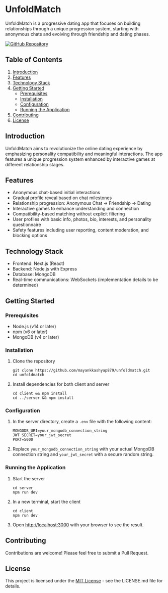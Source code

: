 # UnfoldMatch

UnfoldMatch is a progressive dating app that focuses on building relationships through a unique progression system, starting with anonymous chats and evolving through friendship and dating phases.

[![GitHub Repository](https://img.shields.io/badge/GitHub-UnfoldMatch-blue?style=flat&logo=github)](https://github.com/mayankkashyap879/unfoldmatch)

## Table of Contents
1. [Introduction](#introduction)
2. [Features](#features)
3. [Technology Stack](#technology-stack)
4. [Getting Started](#getting-started)
   - [Prerequisites](#prerequisites)
   - [Installation](#installation)
   - [Configuration](#configuration)
   - [Running the Application](#running-the-application)
5. [Contributing](#contributing)
6. [License](#license)

## Introduction

UnfoldMatch aims to revolutionize the online dating experience by emphasizing personality compatibility and meaningful interactions. The app features a unique progression system enhanced by interactive games at different relationship stages.

## Features

- Anonymous chat-based initial interactions
- Gradual profile reveal based on chat milestones
- Relationship progression: Anonymous Chat → Friendship → Dating
- Interactive games to enhance understanding and connection
- Compatibility-based matching without explicit filtering
- User profiles with basic info, photos, bio, interests, and personality questionnaire
- Safety features including user reporting, content moderation, and blocking options

## Technology Stack

- Frontend: Next.js (React)
- Backend: Node.js with Express
- Database: MongoDB
- Real-time communications: WebSockets (implementation details to be determined)

## Getting Started

### Prerequisites

- Node.js (v14 or later)
- npm (v6 or later)
- MongoDB (v4 or later)

### Installation

1. Clone the repository
   ```
   git clone https://github.com/mayankkashyap879/unfoldmatch.git
   cd unfoldmatch
   ```

2. Install dependencies for both client and server
   ```
   cd client && npm install
   cd ../server && npm install
   ```

### Configuration

1. In the server directory, create a `.env` file with the following content:
   ```
   MONGODB_URI=your_mongodb_connection_string
   JWT_SECRET=your_jwt_secret
   PORT=5000
   ```

2. Replace `your_mongodb_connection_string` with your actual MongoDB connection string and `your_jwt_secret` with a secure random string.

### Running the Application

1. Start the server
   ```
   cd server
   npm run dev
   ```

2. In a new terminal, start the client
   ```
   cd client
   npm run dev
   ```

3. Open [http://localhost:3000](http://localhost:3000) with your browser to see the result.

## Contributing

Contributions are welcome! Please feel free to submit a Pull Request.

## License

This project is licensed under the [MIT License](LICENSE.md) - see the LICENSE.md file for details.
